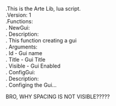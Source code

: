 .This is the Arte Lib, lua script.
<br>
.Version: 1
<br>
.Functions:
<br>
. NewGui:
<br>
.  Description:
<br>
.   This function creating a gui
<br>
.  Arguments:
<br>
.   Id - Gui name
<br>
.   Title - Gui Title
<br>
.   Visible - Gui Enabled
<br>
. ConfigGui:
 <br>
.   Description:
   <br>
.    Configing the Gui...
      <br>
      
BRO, WHY SPACING IS NOT VISIBLE?????
